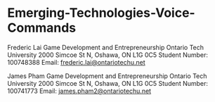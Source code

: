 # Emerging-Technologies-Voice-Commands
Frederic Lai 
Game Development and Entrepreneurship Ontario Tech University 2000 Simcoe St N, Oshawa, ON L1G 0C5 
Student Number: 100748388 
Email: frederic.lai@ontariotechu.net 

James Pham 
Game Development and Entrepreneurship Ontario Tech University 2000 Simcoe St N, Oshawa, ON L1G 0C5 
Student Number: 100741773 
Email: james.pham2@ontariotechu.net
